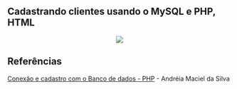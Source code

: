 ## Cadastrando clientes usando o MySQL e PHP, HTML

<center>
<img src="https://adegaunibeer.caiorodriguesportfolios.com.br/video.gif">
</center>


## Referências
[Conexão e cadastro com o Banco de dados - PHP](https://www.youtube.com/watch?v=zsxAfx6xLdQ&t=493s) - Andréia Maciel da Silva